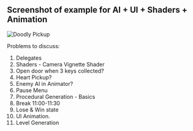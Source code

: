 
 ## Screenshot of example for AI + UI + Shaders + Animation
 
 ![Doodly Pickup](https://user-images.githubusercontent.com/25185815/108393551-70ad7a00-721c-11eb-9adf-644727a2c7e6.JPG)

Problems to discuss:
1. Delegates
2. Shaders - Camera Vignette Shader
3. Open door when 3 keys collected?
4. Heart Pickup?
5. Enemy AI in Animator?
3. Pause Menu 
4. Procedural Generation - Basics 
5. Break 11:00-11:30
6. Lose & Win state 
7. UI Animation. 
8. Level Generation